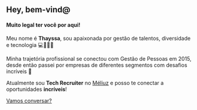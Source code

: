 ## Hey, bem-vind@

#### Muito legal ter você por aqui! 

Meu nome é **Thayssa**, sou apaixonada  por gestão de talentos, diversidade e tecnologia 💻🙅🏻‍♀️

Minha trajetória profissional se conectou com Gestão de Pessoas em 2015, desde então passei por empresas de diferentes segmentos com desafios incríveis 💜

Atualmente sou **Tech Recruiter** no [Méliuz](https://meliuz.gupy.io/) e posso te conectar a oportunidades **incríveis**!

[Vamos conversar?](https://www.linkedin.com/in/thayssa-radmylla-61b18a153/)
